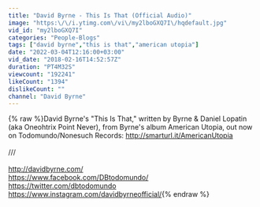 ```yaml
---
title: "David Byrne - This Is That (Official Audio)"
image: "https:\/\/i.ytimg.com\/vi\/my2lboGXQ7I\/hqdefault.jpg"
vid_id: "my2lboGXQ7I"
categories: "People-Blogs"
tags: ["david byrne","this is that","american utopia"]
date: "2022-03-04T12:16:00+03:00"
vid_date: "2018-02-16T14:52:57Z"
duration: "PT4M32S"
viewcount: "192241"
likeCount: "1394"
dislikeCount: ""
channel: "David Byrne"
---
```

{% raw %}David Byrne's &quot;This Is That,&quot; written by Byrne &amp; Daniel Lopatin (aka Oneohtrix Point Never), from Byrne's album American Utopia, out now on Todomundo/Nonesuch Records: <a rel="nofollow" target="blank" href="http://smarturl.it/AmericanUtopia">http://smarturl.it/AmericanUtopia</a><br /><br />///<br /><br /><a rel="nofollow" target="blank" href="http://davidbyrne.com/">http://davidbyrne.com/</a><br /><a rel="nofollow" target="blank" href="https://www.facebook.com/DBtodomundo/">https://www.facebook.com/DBtodomundo/</a><br /><a rel="nofollow" target="blank" href="https://twitter.com/dbtodomundo">https://twitter.com/dbtodomundo</a><br /><a rel="nofollow" target="blank" href="https://www.instagram.com/davidbyrneofficial/">https://www.instagram.com/davidbyrneofficial/</a>{% endraw %}
